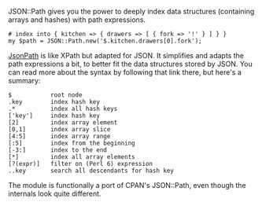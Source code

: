 JSON::Path gives you the power to deeply index data structures (containing
arrays and hashes) with path expressions.

    # index into { kitchen => { drawers => [ { fork => '!' } ] } }
    my $path = JSON::Path.new('$.kitchen.drawers[0].fork');

[JsonPath](http://goessner.net/articles/JsonPath/) is like XPath but adapted
for JSON. It simplifies and adapts the path expressions a bit, to better fit
the data structures stored by JSON. You can read more about the syntax by
following that link there, but here's a summary:

    $           root node
    .key        index hash key
    .*          index all hash keys
    ['key']     index hash key
    [2]         index array element
    [0,1]       index array slice
    [4:5]       index array range
    [:5]        index from the beginning
    [-3:]       index to the end
    [*]         index all array elements
    [?(expr)]   filter on (Perl 6) expression
    ..key       search all descendants for hash key

The module is functionally a port of CPAN's JSON::Path, even though the
internals look quite different.
